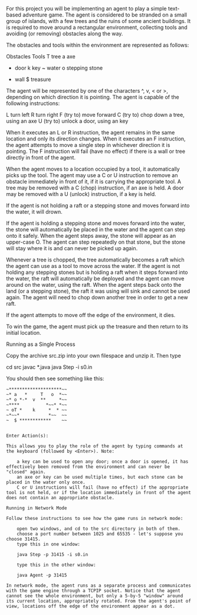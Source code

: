  For this project you will be implementing an agent to play a simple text-based adventure game. The agent is considered to be stranded on a small group of islands, with a few trees and the ruins of some ancient buildings. It is required to move around a rectangular environment, collecting tools and avoiding (or removing) obstacles along the way.

The obstacles and tools within the environment are represented as follows:

Obstacles  Tools
T 	tree      	a 	axe
-	door	k	key
~	water	o	stepping stone
*	wall	$	treasure

The agent will be represented by one of the characters ^, v, <  or  >, depending on which direction it is pointing. The agent is capable of the following instructions:

L   turn left
R   turn right
F   (try to) move forward
C   (try to) chop down a tree, using an axe
U   (try to) unlock a door, using an key

When it executes an L or R instruction, the agent remains in the same location and only its direction changes. When it executes an F instruction, the agent attempts to move a single step in whichever direction it is pointing. The F instruction will fail (have no effect) if there is a wall or tree directly in front of the agent.

When the agent moves to a location occupied by a tool, it automatically picks up the tool. The agent may use a C or U instruction to remove an obstacle immediately in front of it, if it is carrying the appropriate tool. A tree may be removed with a C (chop) instruction, if an axe is held. A door may be removed with a U (unlock) instruction, if a key is held.

If the agent is not holding a raft or a stepping stone and moves forward into the water, it will drown.

If the agent is holding a stepping stone and moves forward into the water, the stone will automatically be placed in the water and the agent can step onto it safely. When the agent steps away, the stone will appear as an upper-case O. The agent can step repeatedly on that stone, but the stone will stay where it is and can never be picked up again.

Whenever a tree is chopped, the tree automatically becomes a raft which the agent can use as a tool to move across the water. If the agent is not holding any stepping stones but is holding a raft when it steps forward into the water, the raft will automatically be deployed and the agent can move around on the water, using the raft. When the agent steps back onto the land (or a stepping stone), the raft it was using will sink and cannot be used again. The agent will need to chop down another tree in order to get a new raft.

If the agent attempts to move off the edge of the environment, it dies.

To win the game, the agent must pick up the treasure and then return to its initial location.

Running as a Single Process

Copy the archive src.zip into your own filespace and unzip it. Then type

cd src
javac *.java
java Step -i s0.in

You should then see something like this:

~~~~~~~~~~~~~~~~~~~~~~~
~********************~~
~* a   *     T   o  *~~
~* o *-*  v  **     *~~
~****          *~~* *~~
~ oT *    k     *  * ~~
~*~~*           *~~  ~~
~  $ ************    ~~
~~~~~~~~~~~~~~~~~~~~~~~
~~~~~~~~~~~~~~~~~~~~~~~

Enter Action(s): 

This allows you to play the role of the agent by typing commands at the keyboard (followed by <Enter>). Note:

    a key can be used to open any door; once a door is opened, it has effectively been removed from the environment and can never be "closed" again.
    an axe or key can be used multiple times, but each stone can be placed in the water only once.
    C or U instructions will fail (have no effect) if the appropriate tool is not held, or if the location immediately in front of the agent does not contain an appropriate obstacle. 

Running in Network Mode

Follow these instructions to see how the game runs in network mode:

    open two windows, and cd to the src directory in both of them.
    choose a port number between 1025 and 65535 - let's suppose you choose 31415.
    type this in one window:

    java Step -p 31415 -i s0.in

    type this in the other window:

    java Agent -p 31415

In network mode, the agent runs as a separate process and communicates with the game engine through a TCPIP socket. Notice that the agent cannot see the whole environment, but only a 5-by-5 "window" around its current location, appropriately rotated. From the agent's point of view, locations off the edge of the environment appear as a dot.


